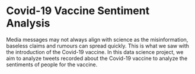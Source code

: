
# Covid-19 Vaccine Sentiment Analysis

Media messages may not always align with science as the misinformation, baseless claims and rumours can spread quickly. This is what we saw with the introduction of the Covid-19 vaccine. In this data science project, we aim to analyze tweets recorded about the Covid-19 vaccine to analyze the sentiments of people for the vaccine.

